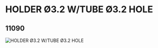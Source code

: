 # HOLDER Ø3.2 W/TUBE Ø3.2 HOLE
## 11090
![HOLDER Ø3.2 W/TUBE Ø3.2 HOLE](https://lc-www-live-s.legocdn.com/media/bricks/5/2/6015890.jpg)